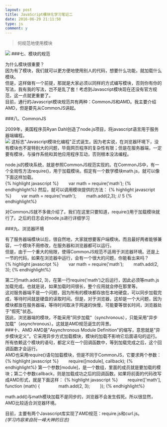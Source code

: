 ```yaml
---
layout: post
title: JavaScript模块化学习笔记二
date: 2016-06-29 21:11:50
type: js
comment: y
---
```



>何规范地使用模块

![](http://image.beekka.com/blog/201210/bg2012103001.jpg)
###七、模块的规范

为什么模块很重要？<br/>
因为有了模块，我们就可以更方便地使用别人的代码，想要什么功能，就加载什么模块。<br/>
但是，这样做有一个前提，那就是大家必须以同样的方式编写模块，否则你有你的写法，我有我的写法，岂不是乱了套！考虑到Javascript模块现在还没有官方规范，这一点就更重要了。<br/>
目前，通行的Javascript模块规范共有两种：CommonJS和AMD。我主要介绍AMD，但是要先从CommonJS讲起。<br/>

###八、CommonJS

2009年，美国程序员Ryan Dahl创造了node.js项目，将javascript语言用于服务器端编程。<br/>
![](http://image.beekka.com/blog/201210/bg2012103002.jpg)
这标志"Javascript模块化编程"正式诞生。因为老实说，在浏览器环境下，没有模块也不是特别大的问题，毕竟网页程序的复杂性有限；但是在服务器端，一定要有模块，与操作系统和其他应用程序互动，否则根本没法编程。<br/>

node.js的模块系统，就是参照CommonJS规范实现的。在CommonJS中，有一个全局性方法require()，用于加载模块。假定有一个数学模块math.js，就可以像下面这样加载。<br/>
{% highlight javascript %}
　　var math = require('math');
{% endhighlight%}
然后，就可以调用模块提供的方法：
{% highlight javascript %}
　　var math = require('math');
　　math.add(2,3); // 5
{% endhighlight%}

对CommonJS就不多做介绍了。我们在这里只要知道，require()用于加载模块就行了。之后的日志会对node.js进行详细学习<br/>

###九、浏览器环境

有了服务器端模块以后，很自然地，大家就想要客户端模块。而且最好两者能够兼容，一个模块不用修改，在服务器和浏览器都可以运行。<br/>
但是，由于一个重大的局限，使得CommonJS规范不适用于浏览器环境。还是上一节的代码，如果在浏览器中运行，会有一个很大的问题，你能看出来吗？<br/>
{% highlight javascript %}
　　var math = require('math');
　　math.add(2, 3);
{% endhighlight%}

第二行math.add(2, 3)，在第一行require('math')之后运行，因此必须等math.js加载完成。也就是说，如果加载时间很长，整个应用就会停在那里等。<br/>
这对服务器端不是一个问题，因为所有的模块都存放在本地硬盘，可以同步加载完成，等待时间就是硬盘的读取时间。但是，对于浏览器，这却是一个大问题，因为模块都放在服务器端，等待时间取决于网速的快慢，可能要等很长时间，浏览器处于"假死"状态。<br/>
因此，浏览器端的模块，不能采用"同步加载"（synchronous），只能采用"异步加载"（asynchronous）。这就是AMD规范诞生的背景。<br/>
###十、AMD
AMD是"Asynchronous Module Definition"的缩写，意思就是"异步模块定义"。它采用异步方式加载模块，模块的加载不影响它后面语句的运行。所有依赖这个模块的语句，都定义在一个回调函数中，等到加载完成之后，这个回调函数才会运行。<br/>
AMD也采用require()语句加载模块，但是不同于CommonJS，它要求两个参数：<br/>
{% highlight javascript %}
　　require([module], callback);
{% endhighlight%}
第一个参数[module]，是一个数组，里面的成员就是要加载的模块；第二个参数callback，则是加载成功之后的回调函数。如果将前面的代码改写成AMD形式，就是下面这样：
{% highlight javascript %}
　　require(['math'], function (math) {
　　　　math.add(2, 3);
　　});
{% endhighlight%}

math.add()与math模块加载不是同步的，浏览器不会发生假死。所以很显然，AMD比较适合浏览器环境。

目前，主要有两个Javascript库实现了AMD规范：require.js和curl.js。<br/>
*(学习内容来自阮一峰大神的日志)*


